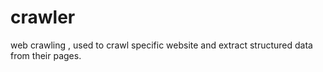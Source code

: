 # crawler
web crawling , used to crawl specific website and extract structured data from their pages.
